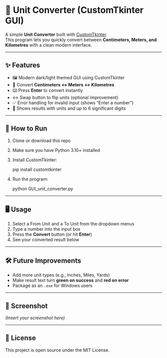 # 📏 Unit Converter (CustomTkinter GUI)

A simple **Unit Converter** built with [CustomTkinter](https://github.com/TomSchimansky/CustomTkinter).  
This program lets you quickly convert between **Centimeters, Meters, and Kilometres** with a clean modern interface.  

---

## ✨ Features
- 🖼️ Modern dark/light themed GUI using CustomTkinter  
- 🔄 Convert **Centimeters ↔ Meters ↔ Kilometres**  
- ⌨️ Press **Enter** to convert instantly  
- ↔️ Swap button to flip units (optional improvement)  
- ✅ Error handling for invalid input (shows “Enter a number”)  
- 🔢 Shows results with units and up to 6 significant digits  

---

## 🚀 How to Run
1. Clone or download this repo  
2. Make sure you have Python 3.10+ installed  
3. Install CustomTkinter:  

   pip install customtkinter

4. Run the program:

   python GUI_unit_converter.py

---

## 🖥️ Usage

1. Select a From Unit and a To Unit from the dropdown menus
2. Type a number into the input box
3. Press the **Convert** button (or hit **Enter**)
4. See your converted result below

---

## 🛠️ Future Improvements

* Add more unit types (e.g., Inches, Miles, Yards)
* Make result text turn **green on success** and **red on error**
* Package as an `.exe` for Windows users

---

## 📸 Screenshot

*(Insert your screenshot here)*

---

## 📜 License

This project is open source under the MIT License.

```
